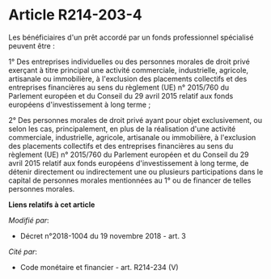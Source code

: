 # Article R214-203-4

Les bénéficiaires d'un prêt accordé par un fonds professionnel spécialisé peuvent être :

1° Des entreprises individuelles ou des personnes morales de droit privé exerçant à titre principal une activité commerciale,
industrielle, agricole, artisanale ou immobilière, à l'exclusion des placements collectifs et des entreprises financières au
sens du règlement (UE) n° 2015/760 du Parlement européen et du Conseil du 29 avril 2015 relatif aux fonds européens
d'investissement à long terme ;

2° Des personnes morales de droit privé ayant pour objet exclusivement, ou selon les cas, principalement, en plus de la
réalisation d'une activité commerciale, industrielle, agricole, artisanale ou immobilière, à l'exclusion des placements
collectifs et des entreprises financières au sens du règlement (UE) n° 2015/760 du Parlement européen et du Conseil du 29
avril 2015 relatif aux fonds européens d'investissement à long terme, de détenir directement ou indirectement une ou
plusieurs participations dans le capital de personnes morales mentionnées au 1° ou de financer de telles personnes morales.

**Liens relatifs à cet article**

_Modifié par_:

  - Décret n°2018-1004 du 19 novembre 2018 - art. 3

_Cité par_:

  - Code monétaire et financier - art. R214-234 (V)
